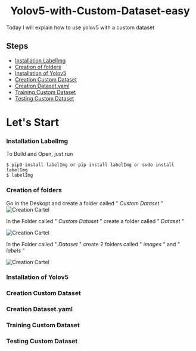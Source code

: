 <h1 align="center">Yolov5-with-Custom-Dataset-easy</h1>

Today I will explain how to use yolov5 with a custom dataset
## Steps
- [Installation LabelImg](#Installation-LabelImg)
- [Creation of folders](#Creation-of-folders)
- [Installation of Yolov5](#Installation-of-Yolov5)
- [Creation Custom Dataset](#Creation-Custom-Dataset)
- [Creation Dataset.yaml](#Creation-Dataset.yaml)
- [Training Custom Dataset](#Training-Custom-Dataset)
- [Testing Custom Dataset](#Testing-Custom-Dataset)

# Let's Start

### Installation LabelImg

To Build and Open, just run
```
$ pip3 install labelImg or pip install labelImg or sudo install labelImg
$ labelImg
```

### Creation of folders

Go in the Deskopt and create a folder called " *Custom Dataset* "
![Creation Cartel](https://github.com/StivSha/Yolov5-with-Custom-Dataset-easy/blob/main/Tutorial%20Images/Creation%20Cartel1.png)

In the Folder called " *Custom Dataset* " create a folder called " *Dataset* "

![Creation Cartel](https://github.com/StivSha/Yolov5-with-Custom-Dataset-easy/blob/main/Tutorial%20Images/Creation%20Cartel2.png)

In the Folder called " *Dataset* " create 2 folders called " *images* " and " *labels* "

![Creation Cartel](https://github.com/StivSha/Yolov5-with-Custom-Dataset-easy/blob/main/Tutorial%20Images/Creation%20Cartel3.png)


### Installation of Yolov5
### Creation Custom Dataset
### Creation Dataset.yaml
### Training Custom Dataset
### Testing Custom Dataset
